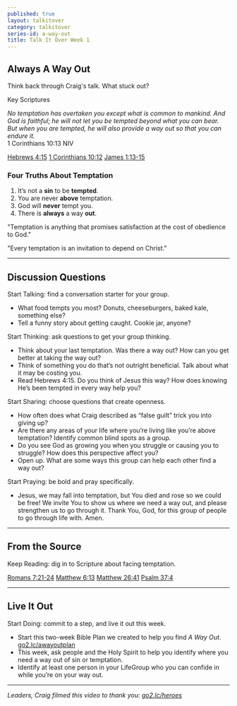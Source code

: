 ```yaml
---
published: true
layout: talkitover
category: talkitover
series-id: a-way-out
title: Talk It Over Week 1
---
```


## Always A Way Out
<p class="lead">Think back through Craig's talk. What stuck out?</p> 

Key Scriptures

_No temptation has overtaken you except what is common to mankind. And God is faithful; he will not let you be tempted beyond what you can bear. But when you are tempted, he will also provide a way out so that you can endure it._  
1 Corinthians 10:13 NIV

[Hebrews 4:15](https://www.bible.com/bible/111/heb.4.15.niv) [1 Corinthians 10:12](https://www.bible.com/bible/111/1co.10.12.niv) [James 1:13-15](https://www.bible.com/bible/111/jam.1.13-15.niv)

### Four Truths About Temptation

1. It’s not a **sin** to be **tempted**.  
2. You are never **above** temptation.  
3. God will **never** tempt you.  
4. There is **always** a way **out**.

"Temptation is anything that promises satisfaction at the cost of obedience to God."  

"Every temptation is an invitation to depend on Christ."

* * *

## Discussion Questions
<p class="lead">Start Talking: find a conversation starter for your group.</p> 

* What food tempts you most? Donuts, cheeseburgers, baked kale, something else?
* Tell a funny story about getting caught. Cookie jar, anyone?

<p class="lead">Start Thinking: ask questions to get your group thinking.</p> 

* Think about your last temptation. Was there a way out? How can you get better at taking the way out?
* Think of something you do that’s not outright beneficial. Talk about what it may be costing you.
* Read Hebrews 4:15. Do you think of Jesus this way? How does knowing He’s been tempted in every way help you?
 
<p class="lead">Start Sharing: choose questions that create openness.</p> 

* How often does what Craig described as “false guilt” trick you into giving up?
* Are there any areas of your life where you’re living like you’re above temptation? Identify common blind spots as a group.
* Do you see God as growing you when you struggle or causing you to struggle? How does this perspective affect you?
* Open up. What are some ways this group can help each other find a way out?

<p class="lead">Start Praying: be bold and pray specifically.</p> 

* Jesus, we may fall into temptation, but You died and rose so we could be free! We invite You to show us where we need a way out, and please strengthen us to go through it. Thank You, God, for this group of people to go through life with. Amen.

* * *

## From the Source
<p class="lead">Keep Reading: dig in to Scripture about facing temptation.</p>

[Romans 7:21-24](https://www.bible.com/bible/111/rom.7.21-24.niv) [Matthew 6:13](https://www.bible.com/bible/111/mat.6.13.niv) [Matthew 26:41](https://www.bible.com/bible/111/mat.26.41.niv) [Psalm 37:4](https://www.bible.com/bible/111/psa.37.4.niv)

* * *

## Live It Out
<p class="lead">Start Doing: commit to a step, and live it out this week.</p>

* Start this two-week Bible Plan we created to help you find _A Way Out_. [go2.lc/awayoutplan](go2.lc/awayoutplan)
* This week, ask people and the Holy Spirit to help you identify where you need a way out of sin or temptation.
* Identify at least one person in your LifeGroup who you can confide in while you’re on your way out.


* * *

_Leaders, Craig filmed this video to thank you: [go2.lc/heroes](http://leaders.lifechurch.tv/you-are-the-heroes/)_
